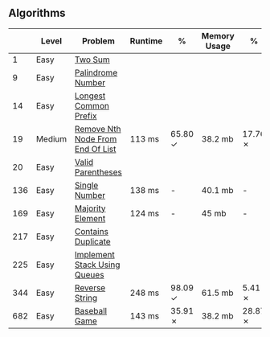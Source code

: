## Algorithms


|     | Level | Problem | Runtime | % | Memory Usage | % |
|-----|-------|---------|---------|---|--------------|---|
| 1   | Easy  | [Two Sum](https://github.com/rdvnabay/LeetCode/blob/master/Algorithms/Solutions/Easy/TwoSum.cs) | 
| 9   | Easy  | [Palindrome Number](https://github.com/rdvnabay/LeetCode/blob/master/Algorithms/Solutions/Easy/PalindromeNumber.cs) | 
| 14  | Easy  | [Longest Common Prefix](https://github.com/rdvnabay/LeetCode/blob/master/Algorithms/Solutions/Easy/LongestCommonPrefix.cs) | 
| 19  | Medium | [Remove Nth Node From End Of List](https://github.com/rdvnabay/LeetCode/blob/master/Algorithms/Solutions/Medium/RemoveNthNodeFromEndOfList.cs) |                 113 ms | 65.80 &check; | 38.2 mb | 17.76 &cross; |  
| 20  | Easy  | [Valid Parentheses](https://github.com/rdvnabay/LeetCode/blob/master/Algorithms/Solutions/Easy/ValidParentheses.cs) |
| 136 | Easy  | [Single Number](https://github.com/rdvnabay/LeetCode/blob/master/Algorithms/Solutions/Easy/SingleNumber.cs) |                                                   138 ms | - | 40.1 mb | - |
| 169 | Easy  | [Majority Element](https://github.com/rdvnabay/LeetCode/blob/master/Algorithms/Solutions/Easy/MajorityElement.cs) | 124 ms | - | 45 mb | - |
| 217 | Easy  | [Contains Duplicate](https://github.com/rdvnabay/LeetCode/blob/master/Algorithms/Solutions/Easy/ContainsDuplicate.cs) |
| 225 | Easy  | [Implement Stack Using Queues](https://github.com/rdvnabay/LeetCode/blob/master/Algorithms/Solutions/Easy/ImplementStackUsingQueues.cs) |
| 344 | Easy  | [Reverse String](https://github.com/rdvnabay/LeetCode/blob/master/Algorithms/Solutions/Easy/ReverseString.cs) |                                                 248 ms | 98.09 &check; | 61.5 mb | 5.41 &cross; |
| 682 | Easy  | [Baseball Game](https://github.com/rdvnabay/LeetCode/blob/master/Algorithms/Solutions/Easy/BaseballGame.cs) | 143 ms | 35.91 &cross; | 38.2 mb | 28.87 &cross; |  








